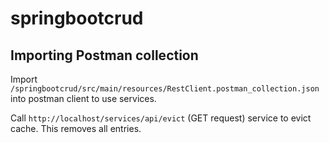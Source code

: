 # springbootcrud

## Importing Postman collection

Import `/springbootcrud/src/main/resources/RestClient.postman_collection.json` into postman client to use services.

Call `http://localhost/services/api/evict` (GET request) service to evict cache. This removes all entries.